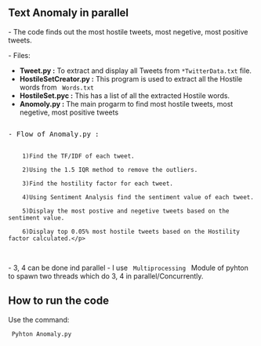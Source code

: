 <h2> Text Anomaly in parallel</h2>
<p>- The code finds out the most hostile tweets, most negetive, most positive tweets. </p>
<p>- Files:</p><ul>
<li><b> Tweet.py :</b>  To extract and display all Tweets from <code>*TwitterData.txt</code> file.</li>
<li><b> HostileSetCreator.py :</b>  This program is used to  extract all the Hostile words from <code> Words.txt </code></li>
<li><b> HostileSet.pyc :</b> This has a list of all the extracted Hostile words.</li>
<li><b> Anomoly.py :</b>  The main progarm to find most hostile tweets, most negetive, most positive tweets </li>
</ul>
<pre>
<p>- Flow of Anomaly.py : 
        
        1)Find the TF/IDF of each tweet.
        
        2)Using the 1.5 IQR method to remove the outliers.
        
        3)Find the hostility factor for each tweet.
        
        4)Using Sentiment Analysis find the sentiment value of each tweet.
        
        5)Display the most postive and negetive tweets based on the sentiment value.
        
        6)Display top 0.05% most hostile tweets based on the Hostility factor calculated.</p>
</pre>

<p>
- 3, 4 can be done ind parallel
- I use <code> Multiprocessing </code> Module of pyhton to spawn two threads which do 3, 4 in parallel/Concurrently.
</p>

<h2> How to run the code</h2> 
Use the command:  
<pre><code> Pyhton Anomaly.py</code></pre>
